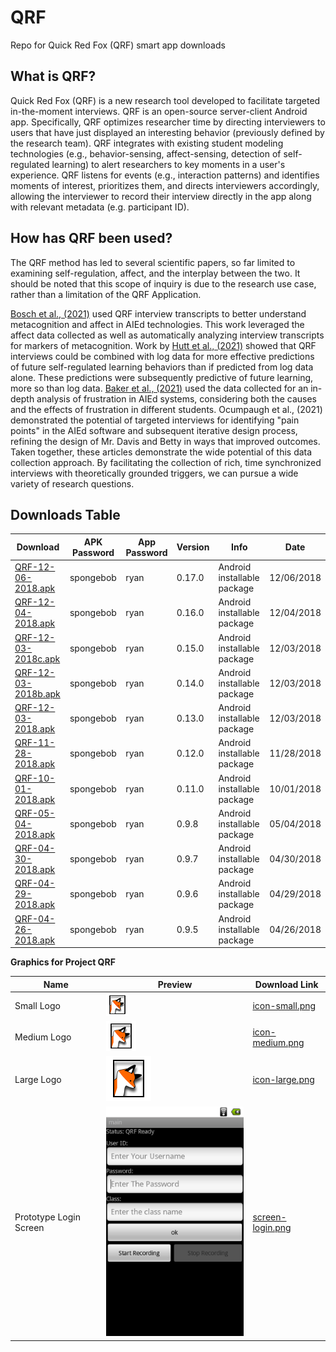 # QRF
Repo for Quick Red Fox (QRF) smart app downloads

## What is QRF?
Quick Red Fox (QRF) is a new research tool developed to facilitate targeted in-the-moment interviews. QRF is an open-source server-client Android app. Specifically, QRF optimizes researcher time by directing interviewers to users that have just displayed an interesting behavior (previously defined by the research team). QRF integrates with existing student modeling technologies (e.g., behavior-sensing, affect-sensing, detection of self-regulated learning) to alert researchers to key moments in a user's experience. QRF listens for events (e.g., interaction patterns) and identifies moments of interest, prioritizes them, and directs interviewers accordingly, allowing the interviewer to record their interview directly in the app along with relevant metadata (e.g. participant ID).

## How has QRF been used?
The QRF method has led to several scientific papers, so far limited to examining self-regulation, affect, and the interplay between the two. It should be noted that this scope of inquiry is due to the research use case, rather than a limitation of the QRF Application.

 [Bosch et al., (2021)](https://dl.acm.org/doi/10.1145/3411764.3445809) used QRF interview transcripts to better understand metacognition and affect in AIEd technologies. This work leveraged the affect data collected as well as automatically analyzing interview transcripts for markers of metacognition.  Work by [Hutt et al., (2021)](https://sjhutt.com/img/papers/hutt_cogsci21.pdf) showed that QRF interviews could be combined with log data for more effective predictions of future self-regulated learning behaviors than if predicted from log data alone. These predictions were subsequently predictive of future learning, more so than log data. [Baker et al., (2021)](https://sjhutt.com/img/papers/baker_AIED21.pdf) used the data collected for an in-depth analysis of frustration in AIEd systems, considering both the causes and the effects of frustration in different students. Ocumpaugh et al., (2021) demonstrated the potential of targeted interviews for identifying "pain points" in the AIEd software and subsequent iterative design process, refining the design of Mr. Davis and Betty in ways that improved outcomes. Taken together, these articles demonstrate the wide potential of this data collection approach. By facilitating the collection of rich, time synchronized interviews with theoretically grounded triggers, we can pursue a wide variety of research questions.

## Downloads Table

Download | APK Password | App Password | Version | Info | Date
--- | --- | --- | --- | --- | ---
[QRF-12-06-2018.apk](https://github.com/pcla-code/QRF/blob/main/QRF-12-06-2018.apk) | spongebob | ryan | 0.17.0 | Android installable package | 12/06/2018
[QRF-12-04-2018.apk](https://github.com/pcla-code/QRF/blob/main/QRF-12-04-2018.apk) | spongebob | ryan | 0.16.0 | Android installable package | 12/04/2018
[QRF-12-03-2018c.apk](https://github.com/pcla-code/QRF/blob/main/QRF-12-03-2018c.apk) | spongebob | ryan | 0.15.0 | Android installable package | 12/03/2018
[QRF-12-03-2018b.apk](https://github.com/pcla-code/QRF/blob/main/QRF-12-03-2018b.apk) | spongebob | ryan | 0.14.0 | Android installable package | 12/03/2018
[QRF-12-03-2018.apk](https://github.com/pcla-code/QRF/blob/main/QRF-12-03-2018.apk) | spongebob | ryan | 0.13.0 | Android installable package | 12/03/2018
[QRF-11-28-2018.apk](https://github.com/pcla-code/QRF/blob/main/QRF-11-28-2018.apk) | spongebob | ryan | 0.12.0 | Android installable package | 11/28/2018
[QRF-10-01-2018.apk](https://github.com/pcla-code/QRF/blob/main/QRF-10-01-2018.apk) | spongebob | ryan | 0.11.0 | Android installable package | 10/01/2018
[QRF-05-04-2018.apk](https://github.com/pcla-code/QRF/blob/main/QRF-05-04-2018.apk) | spongebob | ryan | 0.9.8 | Android installable package | 05/04/2018
[QRF-04-30-2018.apk](https://github.com/pcla-code/QRF/blob/main/QRF-04-30-2018.apk) | spongebob | ryan | 0.9.7 | Android installable package | 04/30/2018
[QRF-04-29-2018.apk](https://github.com/pcla-code/QRF/blob/main/QRF-04-29-2018.apk) | spongebob | ryan | 0.9.6 | Android installable package | 04/29/2018
[QRF-04-26-2018.apk](https://github.com/pcla-code/QRF/blob/main/QRF-04-26-2018.apk) | spongebob | ryan | 0.9.5 | Android installable package | 04/26/2018

**Graphics for Project QRF**

Name | Preview | Download Link
--- | --- | ---
Small Logo | ![Small Logo](https://github.com/pcla-code/QRF/blob/main/icon-small.png) | [icon-small.png](https://github.com/pcla-code/QRF/raw/main/icon-small.png)
Medium Logo | ![Medium Logo](https://github.com/pcla-code/QRF/blob/main/icon-medium.png) | [icon-medium.png](https://github.com/pcla-code/QRF/raw/main/icon-medium.png)
Large Logo | ![Large Logo](https://github.com/pcla-code/QRF/blob/main/icon-large.png) | [icon-large.png](https://github.com/pcla-code/QRF/raw/main/icon-large.png)
Prototype Login Screen | ![Login Screen](https://github.com/pcla-code/QRF/blob/main/screen-login.png) | [screen-login.png](https://github.com/pcla-code/QRF/raw/main/screen-login.png)
